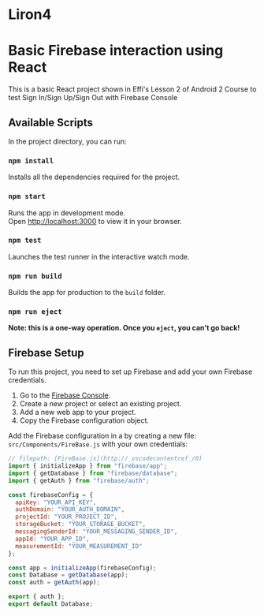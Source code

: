 # Liron4

# Basic Firebase interaction using React

This is a basic React project shown in Effi's Lesson 2 of Android 2 Course to test Sign In/Sign Up/Sign Out with Firebase Console

## Available Scripts

In the project directory, you can run:

### `npm install`

Installs all the dependencies required for the project.

### `npm start`

Runs the app in development mode.\
Open [http://localhost:3000](http://localhost:3000) to view it in your browser.

### `npm test`

Launches the test runner in the interactive watch mode.

### `npm run build`

Builds the app for production to the `build` folder.

### `npm run eject`

**Note: this is a one-way operation. Once you `eject`, you can't go back!**

## Firebase Setup

To run this project, you need to set up Firebase and add your own Firebase credentials.

1. Go to the [Firebase Console](https://console.firebase.google.com/).
2. Create a new project or select an existing project.
3. Add a new web app to your project.
4. Copy the Firebase configuration object.

Add the Firebase configuration in a by creating a new file: `src/Components/FireBase.js` with your own credentials:

```javascript
// filepath: [FireBase.js](http://_vscodecontentref_/0)
import { initializeApp } from "firebase/app";
import { getDatabase } from "firebase/database";
import { getAuth } from "firebase/auth";

const firebaseConfig = {
  apiKey: "YOUR_API_KEY",
  authDomain: "YOUR_AUTH_DOMAIN",
  projectId: "YOUR_PROJECT_ID",
  storageBucket: "YOUR_STORAGE_BUCKET",
  messagingSenderId: "YOUR_MESSAGING_SENDER_ID",
  appId: "YOUR_APP_ID",
  measurementId: "YOUR_MEASUREMENT_ID"
};

const app = initializeApp(firebaseConfig);
const Database = getDatabase(app);
const auth = getAuth(app);

export { auth };
export default Database;
